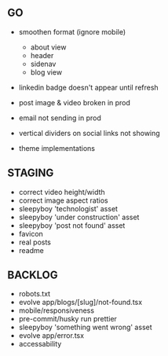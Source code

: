 ## GO
- smoothen format (ignore mobile)
  - about view
  - header
  - sidenav
  - blog view

- linkedin badge doesn't appear until refresh
- post image & video broken in prod
- email not sending in prod
- vertical dividers on social links not showing

- theme implementations

## STAGING
- correct video height/width
- correct image aspect ratios
- sleepyboy 'technologist' asset
- sleepyboy 'under construction' asset
- sleepyboy 'post not found' asset
- favicon
- real posts
- readme

## BACKLOG
- robots.txt
- evolve app/blogs/[slug]/not-found.tsx
- mobile/responsiveness
- pre-commit/husky run prettier
- sleepyboy 'something went wrong' asset
- evolve app/error.tsx
- accessability